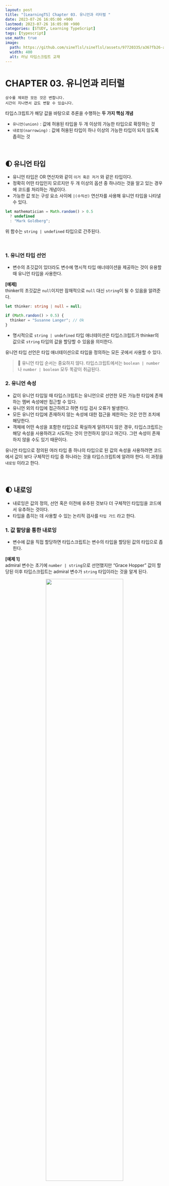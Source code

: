 ```yaml
---
layout: post
title: "[LearningTS] Chapter 03. 유니언과 리터럴 "
date: 2023-07-26 16:05:00 +900
lastmod: 2023-07-26 16:05:00 +900
categories: [STUDY, Learning TypeScript]
tags: [typescript]
use_math: true
image: 
  path: https://github.com/sineTlsl/sineTlsl/assets/97720335/a367fb26-a4e4-44d1-b2e0-18f617ce2101
  width: 400
  alt: 러닝 타입스크립트 교재
---
```


# CHAPTER 03. 유니언과 리터럴

```
상수를 제외한 모든 것은 변합니다.
시간이 지나면서 값도 변할 수 있습니다.
```

타입스크립트가 해당 값을 바탕으로 추론을 수행하는 **두 가지 핵심 개념**
- `유니언(union)` : 값에 허용된 타입을 두 개 이상의 가능한 타입으로 확장하는 것
- `내로잉(narrowing)` : 값에 허용된 타입이 하나 이상의 가능한 타입이 되지 않도록 좁히는 것

<br>

## 🌓 유니언 타입
- 유니언 타입은 OR 연산자와 같이 `이거 혹은 저거` 와 같은 타입이다.
- 정확히 어떤 타입인지 모르지만 두 개 이상의 옵션 중 하나라는 것을 알고 있는 경우에 코드를 처리하는 개념이다.
- 가능한 값 또는 구성 요소 사이에 `|(수직선)` 연산자를 사용해 유니언 타입을 나타낼 수 있다.

```ts
let mathematician = Math.random() > 0.5 
  ? undefined
  : "Mark Goldberg";
```

위 함수는 `string | undefined` 타입으로 간주된다.

<br>

### 1. 유니언 타입 선언
- 변수의 초깃값이 있더라도 변수에 명시적 타입 애너테이션을 제공하는 것이 유용할 때 유니언 타입을 사용한다.

**[예제]** <br> 
thinker의 초깃값은 `null`이지만 잠재적으로 `null` 대신 `string`이 될 수 있음을 알려준다.

```ts
let thinker: string | null = null;

if (Math.randon() > 0.5) {
  thinker = "Susanne Langer"; // Ok
}
```

- 명시적으로 `string | undefined` 타입 애너테이션은 타입스크립트가 thinker의 값으로 `string` 타입의 값을 할당할 수 있음을 의미한다.

유니언 타입 선언은 타입 애너테이션으로 타입을 정의하는 모든 곳에서 사용할 수 있다.

> 🌿 유니언 타입 순서는 중요하지 않다.
타입스크립트에서는 `boolean | number` 나  `number | boolean` 모두 똑같이 취급된다.

### 2. 유니언 속성
- 값이 유니언 타입일 때 타입스크립트는 유니언으로 선언한 모든 가능한 타입에 존재하는 멤버 속성에만 접근할 수 있다.
- 유니언 외의 타입에 접근하려고 하면 타입 검사 오류가 발생한다.
- 모든 유니언 타입에 존재하지 않는 속성에 대한 접근을 제한하는 것은 안전 조치에 해당한다.
- 객체에 어떤 속성을 포함한 타입으로 확실하게 알려지지 않은 경우, 타입스크립트는 해당 속성을 사용하려고 시도하는 것이 안전하지 않다고 여긴다. 그런 속성이 존재하지 않을 수도 있기 때문이다.

유니언 타입으로 정의된 여러 타입 중 하나의 타입으로 된 값의 속성을 사용하려면 코드에서 값이 보다 구체적인 타입 중 하나라는 것을 타입스크립트에 알려야 한다. 이 과정을 `내로잉` 이라고 한다.

<br>

## 🌓 내로잉
- 내로잉은 값의 정의, 선언 혹은 이전에 유추된 것보다 더 구체적인 타입임을 코드에서 유추하는 것이다.
- 타입을 좁히는 데 사용할 수 있는 논리적 검사를 `타입 가드` 라고 한다.

### 1. 값 할당을 통한 내로잉
- 변수에 값을 직접 할당하면 타입스크립트는 변수의 타입을 할당된 값의 타입으로 좁힌다.

**[예제 1]** <br>
admiral 변수는 초기에 `number | string`으로 선언했지만 “Grace Hopper” 값이 할당된 이후 타입스크립트는 admiral 변수가 `string` 타입이라는 것을 알게 된다.

<p align="center">
  <img src="https://github.com/sineTlsl/sineTlsl/assets/97720335/48fb9340-412f-4297-b1f1-8ab6b90c1c7e" width="70%" />
</p>

- 변수에 유니언 타입 애너테이션이 명시되고 초깃값이 주어질 때 값 할당 내로잉이 작동된다.
- 타입스크립트는 변수가 나중에 유니언 타입으로 선언된 타입 중 하나의 값을 받을 수 있지만, 처음에는 초기에 할당된 값의 타입으로 시작한다는 것을 이해한다.

**[예제 2]** <br>
inventor는 `number | string` 타입으로 선언되었지만 초깃값으로 문자열이 할당되었기 때문에 타입스크립트는 즉시 `string` 타입으로 바로 좁혀졌다는 것을 알고있다.

<p align="center">
  <img src="https://github.com/sineTlsl/sineTlsl/assets/97720335/b8ee4788-2c2b-49da-97b3-1da624dd1d21" width="70%" />
</p>

<br>

### 2. 조건 검사를 통한 내로잉
- 일반적으로 타입스크립트에서는 변수가 알려진 값과 같은지 확인하는 if 문을 통해 변수의 값을 좁히는 방법을 사용한다.
- 타입스크립트는 if 문 내에서 변수가 알려진 값과 동일한 타입인지 확인한다.

<p align="center">
  <img src="https://github.com/sineTlsl/sineTlsl/assets/97720335/3195d1e1-b8d4-47d0-801d-1743c29c2dc2" width="70%" />
</p>

- 조건부 로직으로 내로잉할 때, 타입스크립트 타입 검사 로직은 훌륭한 자바스크립트 코딩 패턴을 미러링에 구현한다.
- 만약 변수가 여러 타입 중 하나라면, 일반적으로 필요한 타입과 관련된 검사를 원할 것이다.

### 3. typeof 검사를 통한 내로잉
- 타입스크립트는 직접 값을 확인해 타입을 좁히기도 하지만, `typeof` 연산자를 사용할 수도 있다.

**[예제]** <br>
scientist 예제와 유사하게 다음 if 문에서 typeof researcher가 `string`인지 확인해 타입스크립트에 researcher의 타입이 `string`임을 나타낸다.

```ts
let researcher = Math.random() > 0.5 
  ? "Rosalind Franklin"
  : 51;

  if (typeof researcher === "string") {
    researcher.toUpperCase(); // Ok: string
  }
```

`!`을 사용한 논리적 부정과 else 문도 잘 작동한다.
```ts
if (!(typeof researcher === "string")) {
  researcher.toFixed(); // Ok: string
} else {
  researcher.toUpperCase(); // Ok: string
}
```

이러한 코드 스니펫은 타입 내로잉에서도 지원되는 `삼항 연산자`를 이용해 다시 작성할 수 있다.
```ts
!(typeof researcher === "string")
  ? researcher.toFixed(); // Ok: string
  : researcher.toUpperCase(); // Ok: string
```

<br>

## 🌓 리터럴 타입
- 리터럴 타입은 좀 더 구체적인 버전의 원시의 타입이다.

다음 philosopher는 string 타입이다.

```ts
const philosopher = "Hypatia";
```

- philosopher는 단지 string 타입이 아닌 “Hypatia”라는 특별한 값이다.
- 따라서 변수 philosopher의 타입은 기술적으로 더 구체적인 “Hypatia” 이다.
- 이것이 바로 **리터럴 타입**의 개념이며, 원시 타입 값 중 어떤 것이 아닌 **특정 원시값**으로 알려진 타입이다.
- 원시 타입 `string` 은 존재할 수 있는 모든 가능한 문자열의  집합을 나타낸다.
- 하지만 리터럴 타입인 “Hypatia”는 하나의 문자열만 나타낸다.

변수를 `const` 로 선언하고 직접 리터럴 값을 할당하면 타입스크립트는 해당 변수를 할당된 리터럴 값으로 유추한다.
- 초기 리터럴 값이 할당된 const 변수 위에 마우스를 가져가면 일반적인 원시 타입 대신 해당 리터럴이 표시된다.

<p align="center">
  <img src="https://github.com/sineTlsl/sineTlsl/assets/97720335/d3113e60-b1d6-42a4-8499-fc41208fd3f9" width="40%" />
</p>

- 각 원시 타입은 해당 타입이 가질 수 있는 가능한 모든 리터럴 값의 전체 조합으로 생각할 수 있다.
- **즉, 원시 타입은 해당 타입의 가능한 모든 리터럴의 값의 집합이다.**

boolean, null, undfiend 타입 외에 number, string과 같은 모든 원시 타입에는 무한한 수의 리터럴 타입이 있다. 일반적인 타입스크립트 코드에서 발견할 수 있는 타입은 다음과 같다.

- `boolean` : true | false
- `null과 undefined` : 둘 다 자기 자신, 즉 오직 하나의 리터럴 값만 가짐
- `number` : 0 | 1 | 2 … | 0.1 | 0.2 | …
- `string` : “” | “a” | “c” | … | “aa” | “ab” | “ac” | …


유니언 타입 애너테이션은 리터럴과 원시 타입을 섞어서 사용할 수 있다.

**[예제]** <br>
lifespan은 number 타입이거나 선언된 “ongoing” 혹은 “uncertain” 값 중 하나로 나타낼 수 있다.

<p align="center">
  <img src="https://github.com/sineTlsl/sineTlsl/assets/97720335/44d79f54-789a-4842-a2d8-fa0f34707c61" width="80%" />
</p>

<br>

### 리터럴 할당 가능성
- number와 string과 같은 서로 다른 원시 타입이 서로 할당되지 못하는 것처럼 0과 1처럼 동일한 원시 타입일지라도 서로 다른 리터럴 타입은 서로 할당할 수 없다.

**[예제]** <br>
specificallyAda는 리터럴 타입 “Ada” 로 선언했으므로 값에 “Ada”을 할당할 수 있지만, “Byron” 이나 string 타입 값은 할당할 수 없다.

<p align="center">
  <img src="https://github.com/sineTlsl/sineTlsl/assets/97720335/9db701be-b9ef-4640-a1f8-68bd2cc9ba10" width="60%" />
  <img src="https://github.com/sineTlsl/sineTlsl/assets/97720335/cb7a2b1b-b5b9-4829-9311-f10b1ebf7090" width="60%" />
</p>

- 그러나 리터럴 타입은 그 값이 해당하는 원시에 할당할 수 있다.
- 모든 특정 리터럴 문자열은 여전히 string 타입이기 때문이다.

다음 타입 `:)`의 값 `:)` 는 앞서 string 타입으로 간주된 someString 변수에 할당한다.
```ts
someString = ":)";
```

<br>

## 🌓 엄격한 null 검사
- 리터럴로 좁혀진 유니언의 힘은 타입스크립트에서 `엄격한 null 검사` 라 부르는 타입 시스템 영역인 **‘잠재적으로 정의되지 않은 undefined 값’** 으로 작업할 때 특히 두드러진다.
- 타입스크립트는 두려운 **‘십억 달러의 실수’** 를 바로잡기 위해 엄격한 null 검사를 이용하며 이는 최신 프로그래밍 언어의 큰 변화 중 하나다.

### 1. 십억 달러의 실수
- ‘십억 달러의 실수’는 다른 타입이 필요한 위치에서 null 값을 사용하도록 허용하는 많은 타입 시스템을 가리키는 업계 용어다.
- 엄격한 null 검사가 없는 언어에서는 다음 예제 코드처럼 string 타입 변수에 null을 할당하는 것이 허용된다.
  ```ts
  const firstName: string = null;
  ```

타입스크립트의 가장 유용한 옵션 중 하나인 strictNullChecks는 엄격한 null 검사를 활성화할지 여부를 결정한다.
- 간략하게 설명하면, strictNullChecks를 비활성화하면 코드의 모든 타입에 `| null | undefined` 를 추가해야 모든 변수가 null 또는 undefined를 할당할 수 있다.
- strictNullChecks 옵션을 false로 설정하면 다음 코드의 타입은 완벽히 안전하다고 간주되지만 틀린 부분이다.

nameMaybe 변수가 `.toLowerCase`에 접근할 때 `undefined`가 되는 것은 잘못된 것이다.
- 엄격한 null 검사가 활성화되면, 타입스크립트는 다음 코드에서 발생하게 될 잠재적인 충돌을 확인한다.

<p align="center">
  <img src="https://github.com/sineTlsl/sineTlsl/assets/97720335/59b7bc82-0590-4562-8af5-e8f1024ef22b" width="50%" />
</p>

- 엄격한 null 검사가 활성화해야만, 코드가 `null` 또는 `undefined` 값으로 인한 오류로부터 안전한지 여부를 쉽게 파악할 수 있다.
- 타입스크립트의 모범 사례는 일반적으로 엄격한 `null` 검사를 활성화하는 것이다.
- 그렇게 해야만 충돌을 방지하고 십억 달러의 실수를 제거할 수 있다.

<br>

### 2. 참 검사를 통한 내로잉
- 자바스크립트에서 `false`, `0`, `-0`, `0n`, `""`, `null`, `undefined`, `NaN` 처럼 `falsy`로 정의된 값을 제외한 모든 값은 모두 참이다.
- 타입스크립트는 잠재적인 값 중 truthy로 확인된 일부에 한해서만 변수의 타입을 좁힐 수 있다.

**[예제]** <br>
geneticist는 `string | undefined` 타입이며, `undefined`는 falsy이므로 타입스크립트는 if 문의 코드 블록에서는 geneticist가 string 타입이 되어야 한다고 추론할 수 있다

<p align="center">
  <img src="https://github.com/sineTlsl/sineTlsl/assets/97720335/4f34c35c-47ab-432f-b549-8271f0af4efe" width="50%" />
</p>

논리 연산자는 `&&` 와 `?` 는 참 여부를 검사하는 일도 잘 수행한다. 
- 하지만 참 여부 확인 외에 다른 기능은 제공하지 않는다.
- `string | undefined` 값에 대해 알고 있는 것이 falsy라면, 그것이 빈 문자열인지 undefined인지 알 수 없다.

```ts
geneticist && geneticist.toUpperCase(); // OK: string | undefined
geneticist?.toUpperCase(); // Ok: string | undefined
```

다음 코드에서는 biologist는 `false | string` 타입이고, if 문에서는 `string`으로 좁힐 수 있지만, else 문에서는 biologist가 빈 문자열인 경우에는 여전히 `string`이 될 수 있음을 알 수 있다.

```ts
let biologist = Math.random() > 0.5 && "Racher Carson";

if (biologist) {
  biologist; // 타입: string
} else {
  biologist; // 타입: fale | string
}
```

<br>

### 3. 초깃값이 없는 변수
- 자바스크립트에서 초깃값이 없는 변수는 기본적으로 undefined가 된다.
- 이는 타입 시스템에서 극단적인 경우를 나타내기도 한다.

값이 할당되기 전에 속성 중 하나에 접근하려는 것처럼 해당 변수를 사용하려고 시도하면 다음과 같은 오류 메시지가 나타난다.

<p align="center">
  <img src="https://github.com/sineTlsl/sineTlsl/assets/97720335/b8d66385-c726-4483-84e4-b63dcb0fb0e6" width="60%" />
</p>

- 변수 타입에 `undefined`가 포함되어 있는 경우에는 오류가 보고되지 않는다.
- 변수 타입에 `| undefined` 를 추가하면, `undefined` 는 유효한 타입이기 때문에 사용 전에는 정의할 필요가 없음을 타입스크립트에 나타낸다.

이전 코드에서 mathematician의 타입이 `string | undefined` 이면 어떤 오류도 발생하지 않는다.

```ts
let mathematician: string | undefined;

mathematician?.length;

mathematician = "Mark Goldberg";
mathematician.length;
```

<br>

## 🌓 타입 별칭
다음 각 변수는 5개의 가능한 타입 중 하나가 될 수 있다.

```ts
let rawDataFirst: boolean | number | string | null | undefined;
let rawDataSecond: boolean | number | string | null | undefined;
let rawDataThird: boolean | number | string | null | undefined;
```

타입스크립트에서는 재사용하는 타입에 더 쉬운 이름을 할당하는 `타입 별칭` 이 있다.
- 타입 별칭은 `type 새로운 이름 = 타입` 형태를 갖는다.
- 편의상 타입 별칭은 파스칼 케이스로 이름을 지정한다.
  ```ts
  type MyName = ...;
  ```
- 타입 별칭은 타입 시스템의 ‘복사해서 붙여넣기’처럼 작동한다.
- 타입스크립트가 타입 별칭을 발견하면 해당 별칭이 참조하는 실제 타입을 입력한 것처럼 작동한다.

유니언 타입을 타입 별칭을 사용해 다음과 같이 작성할 수 있다.

```ts
type RawData = boolean | number | string | null | undefined;

let rawDataFirst: RawData;
let rawDataSecond: RawData;
let rawDataThird: RawData;
```

이러한 타입 별칭은 타입이 복잡해질 때마다 사용할 수 있는 편리한 기능이다.

<br>

### 1. 타입 별칭은 자바스크립트가 아니다.
- 타입 별칭은 타입 에너테이션처럼 자바스크립트로 컴파일되지 않는다.
- 순전히 타입스크립트 타입 시스템에만 존재한다.

따라서 앞서 다룬 코드도 다음 자바스크립트로 컴파일된다.

```js
let rawDataFirst;
let rawDataSecond;
let rawDataThird;
```

타입 별칭은 순전히 타입 시스템에만 존재하므로 런타임 코드에서는 참조할 수 없다.
- 타입스크립트는 런타임에 존재하지 않는 항목에 접근하려고 하면 타입 오류로 알려준다.

<p align="center">
  <img src="https://github.com/sineTlsl/sineTlsl/assets/97720335/5be8daad-f5a7-4769-910a-20975715cf6f" width="80%" />
</p>

타입 별칭은 순전히 ‘개발 시’에만 존재한다.

### 2. 타입 별칭 결합
- 타입 별칭은 다른 타입 별칭을 참조할 수 있다.
- 유니언 타입인 타입 별칭 내에 또 다른 유니언 타입인 타입 별칭을 포함하고 있다면 다른 타입 별칭을 참조하는 것이 유용하다.

IdMaybe 타입은 undefined와 null, 그리고 Id 내의 타입을 포함한 유니언 타입이다.

```ts
type Id = number | string;

// IdMaybe 타입은 다음과 같음: number | string | undefined | null;
type IdMaybe = Id | undefined | null;
```

- 사용 순서대로 타입 별칭을 선언할 필요는 없다.
- 파일 내에서 타입 별칭을 먼저 선언하고 참조할 타입 별칭을 나중에 선언해도 된다.

따라서 이전 코드와 다르게 IdMaybe가 Id 앞에 오도록 작성할 수 있다.

```ts
type IdMaybe = Id | undefined | null; // Ok
type Id = number | string;
```

<br>

**Reference**

러닝 타입스크립트 (Learning TypeScript)
